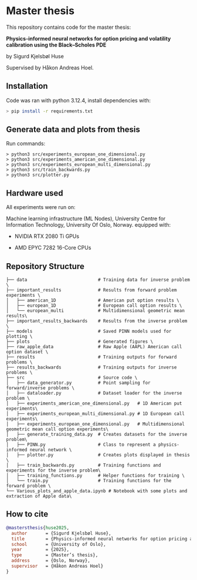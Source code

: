 # Master thesis
This repository contains code for the master thesis: 

**Physics-informed neural networks for option pricing and volatility calibration using the Black–Scholes PDE**
 
by Sigurd Kjelsbøl Huse 

Supervised by Håkon Andreas Hoel. 


## Installation 
Code was ran with python 3.12.4, install dependencies with:

```bash
> pip install -r requirements.txt
```

## Generate data and plots from thesis
Run commands:

```Terminal
> python3 src/experiments_european_one_dimensional.py
> python3 src/experiments_american_one_dimensional.py
> python3 src/experiments_european_multi_dimensional.py
> python3 src/train_backwards.py
> python3 src/plotter.py
```


## Hardware used
All experiments were run on:

Machine learning infrastructure (ML Nodes), University Centre for Information Technology, University Of Oslo, Norway.
equipped with:

- NVIDIA RTX 2080 Ti GPUs

- AMD EPYC 7282 16-Core CPUs

## Repository Structure
```text
├── data                           # Training data for inverse problem \
├── important_results              # Results from forward problem experiments \
│   ├── american_1D                # American put option results \
│   ├── european_1D                # European call option results \
│   └── european_multi             # Multidimensional geometric mean results\
├── important_results_backwards    # Results from the inverse problem \
├── models                         # Saved PINN models used for plotting \
├── plots                          # Generated figures \
├── raw_apple_data                 # Raw Apple (AAPL) American call option dataset \
├── results                        # Training outputs for forward problems \
├── results_backwards              # Training outputs for inverse problems \
├── src                            # Source code \
│   ├── data_generator.py          # Point sampling for forward/inverse problems \
│   ├── dataloader.py              # Dataset loader for the inverse problem \
│   ├── experiments_american_one_dimensional.py   # 1D American put experiments\
│   ├── experiments_european_multi_dimensional.py # 1D European call experiments\
│   ├── experiments_european_one_dimensional.py   # Multidimensional geometric mean call option experiments\
│   ├── generate_training_data.py  # Creates datasets for the inverse problem\
│   ├── PINN.py                    # Class to represent a physics-informed neural network \
│   ├── plotter.py                 # Creates plots displayed in thesis \
│   ├── train_backwards.py         # Training functions and experiments for the inverse problem\
│   ├── training_functions.py      # Helper functions for training \
│   └── train.py                   # Training functions for the forward problem \
└── Various_plots_and_apple_data.ipynb # Notebook with some plots and extraction of Apple data\
```

## How to cite
```bibtex
@mastersthesis{huse2025, 
  author       = {Sigurd Kjelsbøl Huse},
  title        = {Physics-informed neural networks for option pricing and volatility calibration using the Black–Scholes PDE},
  school       = {University of Oslo}, 
  year         = {2025}, 
  type         = {Master’s thesis}, 
  address      = {Oslo, Norway}, 
  supervisor   = {Håkon Andreas Hoel} 
}
```
